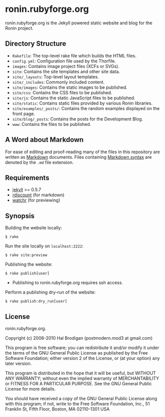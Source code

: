 # ronin.rubyforge.org

ronin.rubyforge.org is the Jekyll powered static website and blog for the
Ronin project.

## Directory Structure

* `Rakefile`: The top-level rake file which builds the HTML files.
* `config.yml`: Configuration file used by the Thorfile.
* `images`: Contains image project files (XCFs or SVGs).
* `site`: Contains the site templates and other site data.
* `site/_layouts`: Top-level layout templates.
* `site/_includes`: Commonly included content.
* `site/images`: Contains the static images to be published.
* `site/css`: Contains the CSS files to be published.
* `site/js`: Contains the static JavaScript files to be published.
* `site/static`: Contains static files provided by various Ronin libraries.
* `site/examples/_posts/`: Contains the random examples displayed on the
  front page.
* `site/blog/_posts`: Contains the posts for the Development Blog.
* `www`: Contains the files to be published.

## A Word about Markdown

For ease of editing and proof-reading many of the files in this repository
are written as [Markdown](http://en.wikipedia.org/wiki/Markdown) documents.
Files containing
[Markdown syntax](http://daringfireball.net/projects/markdown/basics)
are denoted by the `.md` file extension.

## Requirements

* [jekyll](http://github.com/mojombo/jekyll) >= 0.5.7
* [rdiscount](http://github.com/rtomayko/rdiscount) (for markdown)
* [watchr](http://github.com/mynyml/watchr/) (for previewing)

## Synopsis

Building the website locally:

    $ rake

Run the site locally on `localhost:2222`:

    $ rake site:preview

Publishing the website:

    $ rake publish[user]

* Publishing to ronin.rubyforge.org requires ssh access.

Perform a publishing dry-run of the website:

    $ rake publish:dry_run[user]

## License

ronin.rubyforge.org.

Copyright (c) 2006-2010 Hal Brodigan (postmodern.mod3 at gmail.com)

This program is free software; you can redistribute it and/or modify
it under the terms of the GNU General Public License as published by
the Free Software Foundation; either version 2 of the License, or
(at your option) any later version.

This program is distributed in the hope that it will be useful,
but WITHOUT ANY WARRANTY; without even the implied warranty of
MERCHANTABILITY or FITNESS FOR A PARTICULAR PURPOSE.  See the
GNU General Public License for more details.

You should have received a copy of the GNU General Public License
along with this program; if not, write to the Free Software
Foundation, Inc., 51 Franklin St, Fifth Floor, Boston, MA  02110-1301  USA
